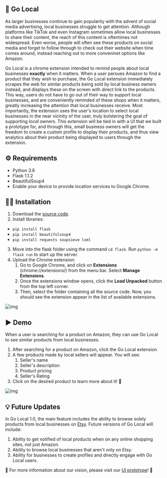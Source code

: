 ## :convenience_store: Go Local
As larger businesses continue to gain popularity with the advent of social media advertising, local businesses struggle to get attention. Although platforms like TikTok and even Instagram sometimes allow local businesses to share their content, the reach of this content is oftentimes not widespread. Even worse, people will often see these products on social media and forget to follow through to check out their website when time comes around, instead reaching out to more conveninet options like Amazon.

Go Local is a chrome extension intended to remind people about local businesses **exactly** when it matters. When a user persues Amazon to find a product that they wish to purchase, the Go Local extension immediately scrapes the web for similar products being sold by local business owners instead, and displays these on the screen with direct link to the products. This way, users do not have to go out of their way to support local businesses, and are conveniently reminded of these shops when it matters, greatly increasing the attention that local businesses receive. Most importantly, the extension uses the user's location to select local businesses in the near vicinity of the user, truly bolstering the goal of supporting *local* owners. This extension will be tied in with a UI that we built a prototype for, and through this, small business owners will get the freedom to create a custom profile to display their products, and thus view analytics about their product being displayed to users through the extension.

## :gear: Requirements
* Python 3.8
* Flask 1.1.2
* BeautifulSoup4
* Enable your device to provide location services to Google Chrome.

## :technologist: Installation
1. Download the [source code](https://github.com/vaishudon/Go-Local.git).
2. Install libraries:
* `pip install flask`
* `pip install beautifulsoup4`
* `pip install requests soupsieve lxml`
3. Move into the flask folder using the command `cd flask`. Run `python -m flask run` to start up the server.
4. Upload the Chrome extension:
    1. Go to Google Chrome, and click on **Extensions** (chrome://extensions/) from the menu bar. Select **Manage Extensions**.
    2. Once the extensions window opens, click the **Load Unpacked** button from the top left corner.
    3. Then, select the folder containing all the source code. Now, you should see the extension appear in the list of available extensions. 
 
![img](https://user-images.githubusercontent.com/56169756/162602059-fe0dc585-05f4-4b9c-9feb-06a9bd2545ec.png)

## :arrow_forward: Demo
When a user is searching for a product on Amazon, they can use Go Local to see similar products from local businesses.

1. After searching for a product on Amazon, click the Go Local extension
2. A few products made by local sellers will appear. You will see:
    1.  Seller's name
    2. Seller's description
    3. Product pricing
    4. Seller's Rating
3. Click on the desired product to learn more about it! :brain:

![img](https://user-images.githubusercontent.com/56169756/162601661-e5dcf4dc-0602-4a6e-95c0-3461b46ad5bb.png)

## :bulb: Future Updates
In Go Local 1.0, the main feature includes the ability to browse solely products from local businesses on [Etsy](https://www.etsy.com/). Future versions of Go Local will include:
1. Ability to get notified of local products when on any online shopping sites, not just Amazon.
2. Ability to browse local businesses that aren't only on Etsy.
3. Ability for businesses to create profiles and directly engage with Go Local users.

:art: For more information about our vision, please visit our [UI prototype](https://www.figma.com/file/ldub7xdWXKEtFITGymgo3W/go-local-prototype?node-id=0%3A1)! :art:
